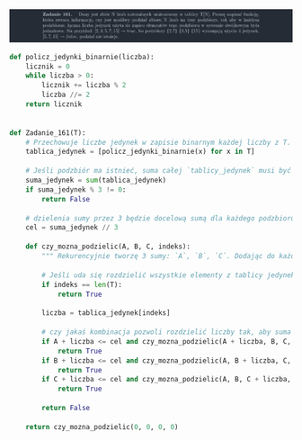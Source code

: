 <picture>
  <source srcset="../../srt/zbior_zadan/161.png" media="(prefers-color-scheme: light)">
  <source srcset="../../srt/zbior_zadan/black_161.png" media="(prefers-color-scheme: dark)">
  <img src="../../srt/zbior_zadan/black_161.png" alt="zadanie 161">
</picture>

```python
def policz_jedynki_binarnie(liczba):
    licznik = 0
    while liczba > 0:
        licznik += liczba % 2
        liczba //= 2
    return licznik


def Zadanie_161(T):
    # Przechowuje liczbe jedynek w zapisie binarnym każdej liczby z T.
    tablica_jedynek = [policz_jedynki_binarnie(x) for x in T]

    # Jeśli podzbiór ma istnieć, suma całej `tablicy_jedynek` musi być podzielna przez 3
    suma_jedynek = sum(tablica_jedynek)
    if suma_jedynek % 3 != 0:
        return False

    # dzielenia sumy przez 3 będzie docelową sumą dla każdego podzbioru.
    cel = suma_jedynek // 3

    def czy_mozna_podzielic(A, B, C, indeks):
        """ Rekurencyjnie tworzę 3 sumy: `A`, `B`, `C`. Dodając do każdej z nich wartości z `tablicy_jedynek` """

        # Jeśli uda się rozdzielić wszystkie elementy z tablicy jedynek i nie przekroczyć docelowej sumy, to podział jest możliwy.
        if indeks == len(T):
            return True

        liczba = tablica_jedynek[indeks]

        # czy jakaś kombinacja pozwoli rozdzielić liczby tak, aby suma w żadnym z podzbiorów nie przekroczyła docelowej wartości.
        if A + liczba <= cel and czy_mozna_podzielic(A + liczba, B, C, indeks + 1):
            return True
        if B + liczba <= cel and czy_mozna_podzielic(A, B + liczba, C, indeks + 1):
            return True
        if C + liczba <= cel and czy_mozna_podzielic(A, B, C + liczba, indeks + 1):
            return True

        return False

    return czy_mozna_podzielic(0, 0, 0, 0)
```
